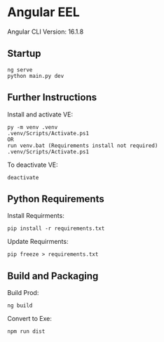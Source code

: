 # Angular EEL

Angular CLI Version: 16.1.8

## Startup

```
ng serve
python main.py dev
```

## Further Instructions
Install and activate VE:

```
py -m venv .venv
.venv/Scripts/Activate.ps1
OR
run venv.bat (Requirements install not required)
.venv/Scripts/Activate.ps1
```

To deactivate VE:

```
deactivate
```


## Python Requirements
Install Requirments:

```
pip install -r requirements.txt
```

Update Requirments:

```
pip freeze > requirements.txt
```


## Build and Packaging
Build Prod:

```
ng build
```

Convert to Exe:

```
npm run dist
```